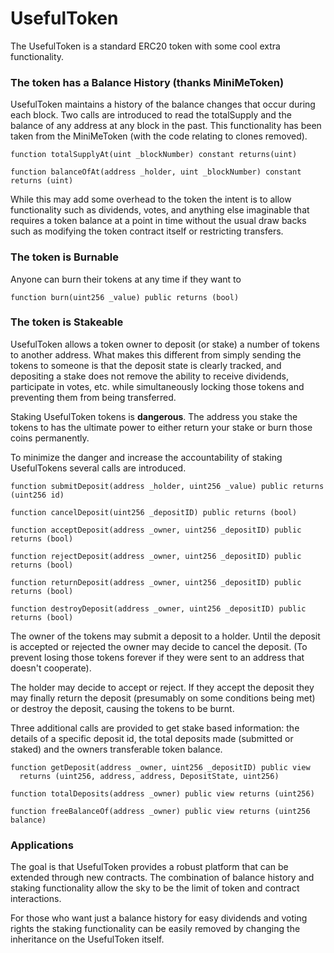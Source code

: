 # UsefulToken
The UsefulToken is a standard ERC20 token with some cool extra functionality.
### The token has a Balance History (thanks MiniMeToken)
UsefulToken maintains a history of the balance changes that occur during each block. Two calls are introduced to read the totalSupply and the balance of any address at any block in the past. This functionality has been taken from the MiniMeToken (with the code relating to clones removed).
```
function totalSupplyAt(uint _blockNumber) constant returns(uint)

function balanceOfAt(address _holder, uint _blockNumber) constant returns (uint)
```
While this may add some overhead to the token the intent is to allow functionality such as dividends, votes, and anything else imaginable that requires a token balance at a point in time without the usual draw backs such as modifying the token contract itself or restricting transfers.
### The token is Burnable
Anyone can burn their tokens at any time if they want to
```
function burn(uint256 _value) public returns (bool)
```
### The token is Stakeable
UsefulToken allows a token owner to deposit (or stake) a number of tokens to another address. What makes this different from simply sending the tokens to someone is that the deposit state is clearly tracked, and depositing a stake does not remove the ability to receive dividends, participate in votes, etc. while simultaneously locking those tokens and preventing them from being transferred.

Staking UsefulToken tokens is **dangerous**. The address you stake the tokens to has the ultimate power to either return your stake or burn those coins permanently.

To minimize the danger and increase the accountability of staking UsefulTokens several calls are introduced.

```
function submitDeposit(address _holder, uint256 _value) public returns (uint256 id)

function cancelDeposit(uint256 _depositID) public returns (bool)

function acceptDeposit(address _owner, uint256 _depositID) public returns (bool)

function rejectDeposit(address _owner, uint256 _depositID) public returns (bool)

function returnDeposit(address _owner, uint256 _depositID) public returns (bool)

function destroyDeposit(address _owner, uint256 _depositID) public returns (bool)
```

The owner of the tokens may submit a deposit to a holder. Until the deposit is accepted or rejected the owner may decide to cancel the deposit. (To prevent losing those tokens forever if they were sent to an address that doesn't cooperate).

The holder may decide to accept or reject. If they accept the deposit they may finally return the deposit (presumably on some conditions being met) or destroy the deposit, causing the tokens to be burnt.

Three additional calls are provided to get stake based information: the details of a specific deposit id, the total deposits made (submitted or staked) and the owners transferable token balance.

```
function getDeposit(address _owner, uint256 _depositID) public view
  returns (uint256, address, address, DepositState, uint256)

function totalDeposits(address _owner) public view returns (uint256)

function freeBalanceOf(address _owner) public view returns (uint256 balance)
```  

### Applications
The goal is that UsefulToken provides a robust platform that can be extended through new contracts. The combination of balance history and staking functionality allow the sky to be the limit of token and contract interactions.

For those who want just a balance history for easy dividends and voting rights the staking functionality can be easily removed by changing the inheritance on the UsefulToken itself.
